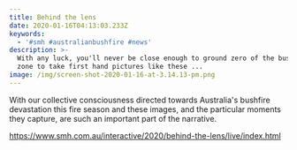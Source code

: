 ```yaml
---
title: Behind the lens
date: 2020-01-16T04:13:03.233Z
keywords:
  - '#smh #australianbushfire #news'
description: >-
  With any luck, you'll never be close enough to ground zero of the bushfire
  zone to take first hand pictures like these ... 
image: /img/screen-shot-2020-01-16-at-3.14.13-pm.png
---
```

With our collective consciousness directed towards Australia's bushfire devastation this fire season and these images, and the particular moments they capture, are such an important part of the narrative.

https://www.smh.com.au/interactive/2020/behind-the-lens/live/index.html
